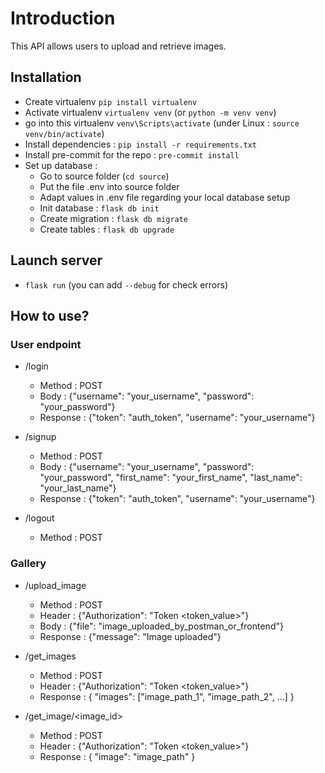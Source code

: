 # Introduction 
This API allows users to upload and retrieve images.


## Installation
* Create virtualenv ``pip install virtualenv``
* Activate virtualenv ``virtualenv venv`` (or ``python -m venv venv``)
* go into this virtualenv ``venv\Scripts\activate`` (under Linux : ``source venv/bin/activate``)
* Install dependencies : ``pip install -r requirements.txt``
* Install pre-commit for the repo : ``pre-commit install``
* Set up database : 
  * Go to source folder (``cd source``)
  * Put the file .env into source folder
  * Adapt values in .env file regarding your local database setup
  * Init database : ``flask db init``
  * Create migration : ``flask db migrate``
  * Create tables : ``flask db upgrade``


## Launch server
*  ``flask run`` (you can add ``--debug`` for check errors)


## How to use?

### User endpoint 

* /login
  * Method : POST
  * Body : {"username": "your_username", "password": "your_password"}
  * Response : {"token": "auth_token", "username": "your_username"}

* /signup
  * Method : POST
  * Body : {"username": "your_username", "password": "your_password", "first_name": "your_first_name", "last_name": "your_last_name"}
  * Response : {"token": "auth_token", "username": "your_username"}

* /logout
  * Method : POST


### Gallery

* /upload_image
  * Method : POST
  * Header : {"Authorization": "Token <token_value>"}
  * Body : {"file": "image_uploaded_by_postman_or_frontend"}
  * Response : {"message": "Image uploaded"}

* /get_images
  * Method : POST
  * Header : {"Authorization": "Token <token_value>"}
  * Response : { "images": ["image_path_1", "image_path_2", ...] }

* /get_image/<image_id>
  * Method : POST
  * Header : {"Authorization": "Token <token_value>"}
  * Response : { "image": "image_path" }